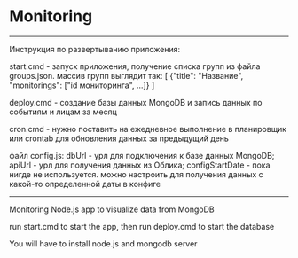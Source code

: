 # Monitoring
------------

Инструкция по развертыванию приложения:

start.cmd - запуск приложения, получение списка групп из файла groups.json. массив групп выглядит так:
[ {"title": <string>"Название", "monitorings": <string>["id мониторинга", ...]} ]

deploy.cmd - создание базы данных MongoDB и запись данных по событиям и лицам за месяц

cron.cmd - нужно поставить на ежедневное выполнение в планировщик или crontab для обновления данных за предыдущий день

файл config.js:
dbUrl - урл для подключения к базе данных MongoDB;
apiUrl - урл для получения данных из Облика;
configStartDate - пока нигде не используется. можно настроить для получения данных с какой-то определенной даты в конфиге

------------
Monitoring Node.js app to visualize data from MongoDB

run start.cmd to start the app, then
run deploy.cmd to start the database

You will have to install node.js and mongodb server
